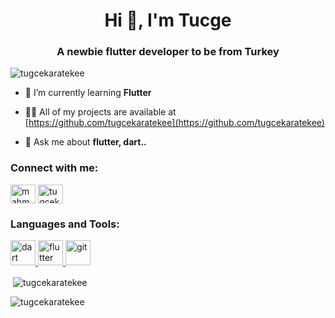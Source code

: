 <!-- ### Hi there 👋 -->

<h1 align="center">Hi 👋, I'm Tucge</h1>
<h3 align="center">A newbie flutter developer to be from Turkey</h3>

<p align="left"> <img src="https://komarev.com/ghpvc/?username=tugcekaratekee&label=Profile%20views&color=0e75b6&style=flat" alt="tugcekaratekee" /> </p>

- 🌱 I’m currently learning **Flutter**

- 👨‍💻 All of my projects are available at [https://github.com/tugcekaratekee](https://github.com/tugcekaratekee)


- 💬 Ask me about **flutter, dart..**

<h3 align="left">Connect with me:</h3>
<p align="left">
<a href="https://linkedin.com/in/mahmuthan" target="blank"><img align="center" src="https://raw.githubusercontent.com/rahuldkjain/github-profile-readme-generator/master/src/images/icons/Social/linked-in-alt.svg" alt="mahmuthan" height="30" width="40" /></a>
<a href="https://instagram.com/tugcekrtk" target="blank"><img align="center" src="https://raw.githubusercontent.com/rahuldkjain/github-profile-readme-generator/master/src/images/icons/Social/instagram.svg" alt="tugcekaratekee" height="30" width="40" /></a>
</p>

<h3 align="left">Languages and Tools:</h3>
<p align="left"> 
<a href="https://dart.dev" target="_blank"> <img src="https://www.vectorlogo.zone/logos/dartlang/dartlang-icon.svg" alt="dart" width="40" height="40"/> </a>
<a href="https://flutter.dev" target="_blank"> <img src="https://www.vectorlogo.zone/logos/flutterio/flutterio-icon.svg" alt="flutter" width="40" height="40"/> </a>
<a href="https://git-scm.com/" target="_blank"> <img src="https://www.vectorlogo.zone/logos/git-scm/git-scm-icon.svg" alt="git" width="40" height="40"/> </a>

<p>&nbsp;<img align="center" src="https://github-readme-stats.vercel.app/api?username=tugcekaratekee&show_icons=true&locale=en" alt="tugcekaratekee" /></p>

<p><img align="center" src="https://github-readme-streak-stats.herokuapp.com/?user=tugcekaratekee&" alt="tugcekaratekee" /></p>
